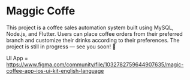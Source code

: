 # Maggic Coffe 

This project is a coffee sales automation system built using MySQL, Node.js, and Flutter. Users can place coffee orders from their preferred branch and customize their drinks according to their preferences.
The project is still in progress — see you soon! 👋


UI App = https://www.figma.com/community/file/1032782759644907635/magic-coffee-app-ios-ui-kit-english-language
